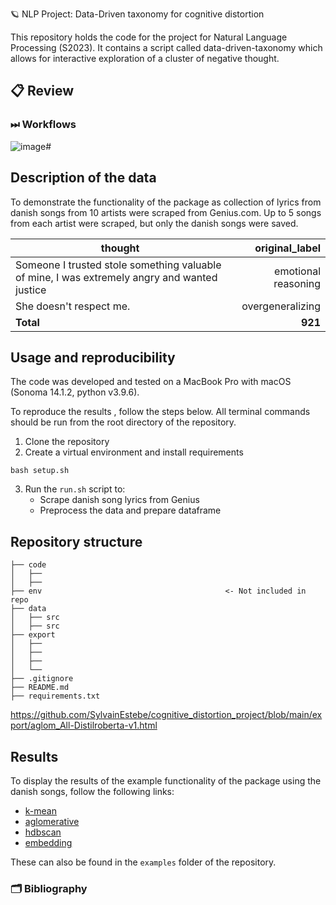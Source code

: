 🪐 NLP Project: Data-Driven taxonomy for cognitive distortion

This repository holds the code for the project for Natural Language Processing (S2023). It contains a script called data-driven-taxonomy which allows for interactive exploration of a cluster of negative thought.

## 📋 Review

### ⏭ Workflows

![image](https://github.com/SylvainEstebe/cognitive_distortion_project/assets/75991758/e101cc02-f95c-46ee-94cf-69fa1af4eca3)# 

## Description of the data
To demonstrate the functionality of the package as collection of lyrics from danish songs from 10 artists were scraped from Genius.com. Up to 5 songs from each artist were scraped, but only the danish songs were saved. 

| thought | original_label |
| ----------------- | -: |
| Someone I trusted stole something valuable of mine, I was extremely angry and wanted justice       | emotional reasoning |
| She doesn't respect me.        | overgeneralizing |
| **Total**         | **921**|

## Usage and reproducibility

The code was developed and tested on a MacBook Pro with macOS (Sonoma 14.1.2, python v3.9.6).

To reproduce the results , follow the steps below. All terminal commands should be run from the root directory of the repository.


1. Clone the repository
2. Create a virtual environment and install requirements
```
bash setup.sh
```
3. Run the `run.sh` script to: 
    - Scrape danish song lyrics from Genius
    - Preprocess the data and prepare dataframe

## Repository structure
```
├── code 
│   ├── 
│   ├── 
├── env                                         <- Not included in repo
├── data
│   ├── src
│   ├── src
├── export                                   
│   ├──
│   ├── 
│   ├── 
│   └── 
├── .gitignore
├── README.md
├── requirements.txt
```
https://github.com/SylvainEstebe/cognitive_distortion_project/blob/main/export/aglom_All-Distilroberta-v1.html
## Results
To display the results of the example functionality of the package using the danish songs, follow the following links:
- [k-mean](http://htmlpreview.github.io/?https://github.com/SylvainEstebe/cognitive_distortion_project/blob/main/export/k_mean_All-Distilroberta-v1.html)
- [aglomerative](http://htmlpreview.github.io/?https://github.com/SylvainEstebe/cognitive_distortion_project/blob/main/export/aglom_All-Distilroberta-v1.html)
- [hdbscan](http://htmlpreview.github.io/?https://github.com/SylvainEstebe/cognitive_distortion_project/blob/main/export/hdbscan_manualAll-Distilroberta-v1.html)
- [embedding](http://htmlpreview.github.io/?https://github.com/SylvainEstebe/cognitive_distortion_project/blob/main/export/embeddingall-MiniLM-L12-v2.html)

These can also be found in the `examples` folder of the repository.

### 🗂 Bibliography
